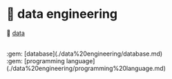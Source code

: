 # :ribbon: data engineering

<p>

:gem: [data](./data%20engineering/data.md)

</p> <br>
:gem: [database](./data%20engineering/database.md) <br>
:gem: [programming language](./data%20engineering/programming%20language.md) <br>
